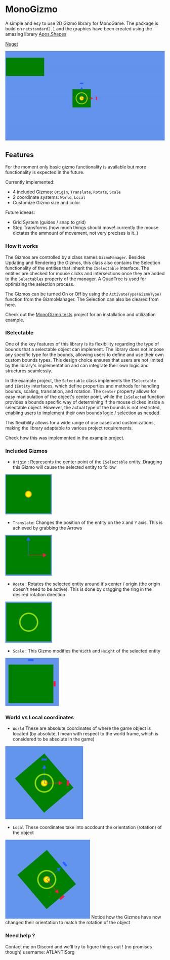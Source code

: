 # MonoGizmo
A simple and esy to use 2D Gizmo library for MonoGame. The package is build on `netstandard2.1` and the graphics have been created using the amazing library [Apos.Shapes](https://github.com/Apostolique/Apos.Shapes)

[Nuget](https://www.nuget.org/packages/MonoGizmo/0.9.0)

![Demo](https://github.com/CuvinStefanCristian/MonoGizmo/blob/master/Resources/MonoGizmo-Demo.gif)

## Features
For the moment only basic gizmo functionality is available but more functionality is expected in the future.

Currently implemented:
- 4 included Gizmos: `Origin`, `Translate`, `Rotate`, `Scale`
- 2 coordinate systems: `World`, `Local`
- Customize Gizmo size and color

Future ideeas:
- Grid System (guides / snap to grid)
- Step Transforms (how much things should move! currently the mouse dictates the ammount of movement, not very precises is it..)

### How it works
The Gizmos are controlled by a class names `GizmoManager`. Besides Updating and Rendering the Gizmos, this class also contains the Selection functionality of the entities that inherit the `ISelectable` interface.
The entities are checked for mouse clicks and intersections once they are added to the `Selectables` property of the manager. A QuadTree is used for optimizing the selection process.

The Gizmos can be turned On or Off by using the `ActivateType(GizmoType)` function from the GizmoManager. The Selection can also be cleared from here.

Check out the [MonoGizmo.tests](https://github.com/CuvinStefanCristian/MonoGizmo/tree/master/MonoGizmo.Tests) project for an installation and utilization example.

### ISelectable
One of the key features of this library is its flexibility regarding the type of bounds that a selectable object can implement. The library does not impose any specific type for the bounds, allowing users to define and use their own custom bounds types. This design choice ensures that users are not limited by the library's implementation and can integrate their own logic and structures seamlessly.

In the example project, the `Selectable` class implements the `ISelectable` and `IEntity` interfaces, which define properties and methods for handling bounds, scaling, translation, and rotation. The `Center` property allows for easy manipulation of the object's center point, while the `IsSelected` function provides a bounds specific way of determining if the mouse clicked inside a selectable object. However, the actual type of the bounds is not restricted, enabling users to implement their own bounds logic / selection as needed.

This flexibility allows for a wide range of use cases and customizations, making the library adaptable to various project requirements.

Check how this was implemented in the example project.

### Included Gizmos
- `Origin` : Represents the center point of the `ISelectable` entity. Dragging this Gizmo will cause the selected entity to follow
<img src="https://github.com/CuvinStefanCristian/MonoGizmo/blob/master/Resources/Origin.png" />

- `Translate`: Changes the position of the entity on the `X` and `Y` axis. This is achieved by grabbing the Arrows
<img src="https://github.com/CuvinStefanCristian/MonoGizmo/blob/master/Resources/Translate.png" />

- `Roate` : Rotates the selected entity around it's center / origin (the origin doesn't need to be active). This is done by dragging the ring in the desired rotation direction
<img src="https://github.com/CuvinStefanCristian/MonoGizmo/blob/master/Resources/Rotate.png" />

- `Scale` : This Gizmo modifies the `Width` and `Height` of the selected entity
<img src="https://github.com/CuvinStefanCristian/MonoGizmo/blob/master/Resources/Scale.png" />

### World vs Local coordinates
- `World` These are absolute coordinates of where the game object is located (by absolute, I mean with respect to the world frame, which is considered to be absolute in the game)
<img src="https://github.com/CuvinStefanCristian/MonoGizmo/blob/master/Resources/WorldCoordinates.png" />

- `Local` These coordinates take into accdount the orientation (rotation) of the object
<img src="https://github.com/CuvinStefanCristian/MonoGizmo/blob/master/Resources/LocalCoordinates.png" />
Notice how the Gizmos have now changed their orientation to match the rotation of the object

### Need help ?
Contact me on Discord and we'll try to figure things out ! (no promises though) username:  ATLANTISorg
